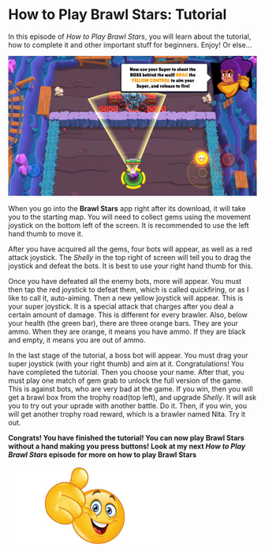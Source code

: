 # How to Play Brawl Stars: Tutorial

In this episode of _How to Play Brawl Stars_, you will learn about the tutorial, how to complete it and other important stuff for beginners. Enjoy! Or else...

![alt text](images/brawltutorial.jpg "Tutorial")

When you go into the **Brawl Stars** app right after its download, it will take you to the starting map. You will need to collect gems using the movement joystick on the bottom left of the screen. It is recommended to use the left hand thumb to move it. 

After you have acquired all the gems, four bots will appear, as well as a red attack joystick. The _Shelly_ in the top right of screen will tell you to drag the joystick and defeat the bots. It is best to use your right hand thumb for this. 

Once you have defeated all the enemy bots, more will appear. You must then tap the red joystick to defeat them, which is called quickfiring, or as I like to call it, auto-aiming. Then a new yellow joystick will appear. This is your super joystick. It is a special attack that charges after you deal a certain amount of damage. This is different for every brawler. Also, below your health (the green bar), there are three orange bars. They are your ammo. When they are orange, it means you have ammo. If they are black and empty, it means you are out of ammo.

In the last stage of the tutorial, a boss bot will appear. You must drag your super joystick (with your right thumb) and aim at it. Congratulations! You have completed the tutorial. Then you choose your name. After that, you must play one match of gem grab to unlock the full version of the game. This is against bots, who are very bad at the game. If you win, then you will get a brawl box from the trophy road(top left), and upgrade _Shelly_. It will ask you to try out your uprade with another battle. Do it. Then, if you win, you will get another trophy road reward, which is a brawler named Nita. Try it out.

**Congrats! You have finished the tutorial! You can now play Brawl Stars without a hand making you press buttons! Look at my next _How to Play Brawl Stars_ episode for more on how to play Brawl Stars**

![alt text](images/thumbup.jpg "You did it!")